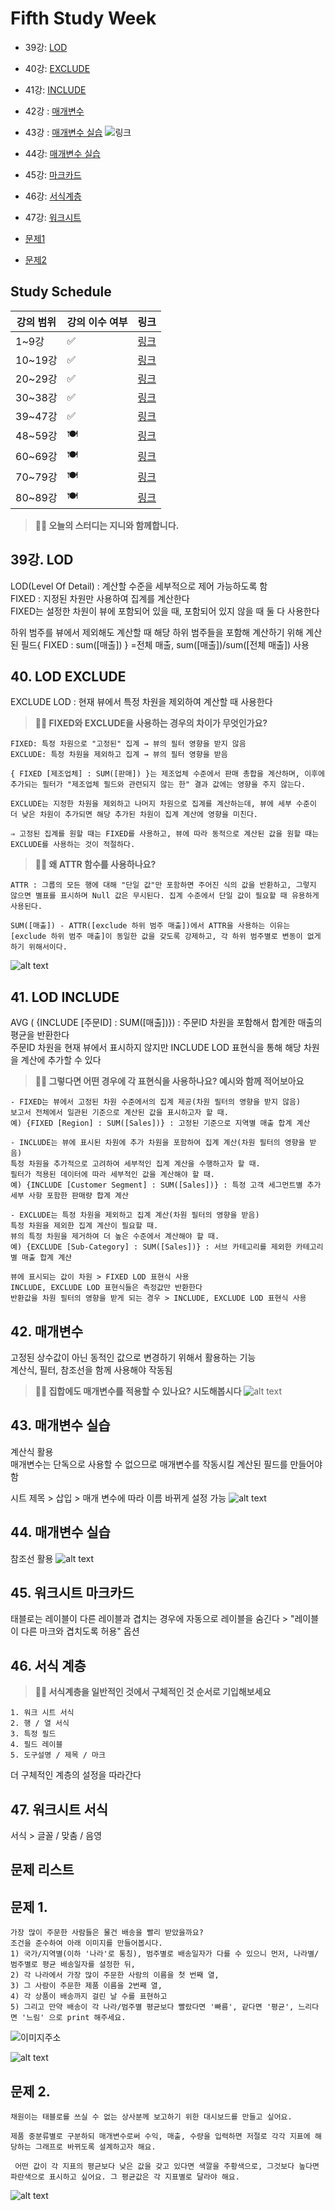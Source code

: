 # Fifth Study Week

- 39강: [LOD](#39강-lod)

- 40강: [EXCLUDE](#40-lod-exclude)

- 41강: [INCLUDE](#41-lod-include)

- 42강 : [매개변수](#42-매개변수)

- 43강 : [매개변수 실습](#43-매개변수-실습) 
![링크](https://youtu.be/GJvB8hBqeE8?si=3jIj1iymZHZ7mBam)

- 44강: [매개변수 실습](#44-매개변수-실습)

- 45강: [마크카드](#45-워크시트-마크카드)

- 46강: [서식계층](#46-서식-계층)

- 47강: [워크시트](#47-워크시트-서식)

- [문제1](#문제-1)

- [문제2](#문제-2)

## Study Schedule

| 강의 범위     | 강의 이수 여부 | 링크                                                                                                        |
|--------------|---------|-----------------------------------------------------------------------------------------------------------|
| 1~9강        |  ✅      | [링크](https://www.youtube.com/watch?v=AXkaUrJs-Ko&list=PL87tgIIryGsa5vdz6MsaOEF8PK-YqK3fz&index=84)       |
| 10~19강      | ✅      | [링크](https://www.youtube.com/watch?v=AXkaUrJs-Ko&list=PL87tgIIryGsa5vdz6MsaOEF8PK-YqK3fz&index=75)       |
| 20~29강      | ✅      | [링크](https://www.youtube.com/watch?v=AXkaUrJs-Ko&list=PL87tgIIryGsa5vdz6MsaOEF8PK-YqK3fz&index=65)       |
| 30~38강      | ✅      | [링크](https://www.youtube.com/watch?v=e6J0Ljd6h44&list=PL87tgIIryGsa5vdz6MsaOEF8PK-YqK3fz&index=55)       |
| 39~47강      | ✅      | [링크](https://www.youtube.com/watch?v=AXkaUrJs-Ko&list=PL87tgIIryGsa5vdz6MsaOEF8PK-YqK3fz&index=45)       |
| 48~59강      | 🍽️      | [링크](https://www.youtube.com/watch?v=AXkaUrJs-Ko&list=PL87tgIIryGsa5vdz6MsaOEF8PK-YqK3fz&index=35)       |
| 60~69강      | 🍽️      | [링크](https://www.youtube.com/watch?v=AXkaUrJs-Ko&list=PL87tgIIryGsa5vdz6MsaOEF8PK-YqK3fz&index=25)       |
| 70~79강      | 🍽️      | [링크](https://www.youtube.com/watch?v=AXkaUrJs-Ko&list=PL87tgIIryGsa5vdz6MsaOEF8PK-YqK3fz&index=15)       |
| 80~89강      | 🍽️      | [링크](https://www.youtube.com/watch?v=AXkaUrJs-Ko&list=PL87tgIIryGsa5vdz6MsaOEF8PK-YqK3fz&index=5)        |


<!-- 여기까진 그대로 둬 주세요-->

> **🧞‍♀️ 오늘의 스터디는 지니와 함께합니다.**


## 39강. LOD

<!-- INCLUDE, EXCLUDE, FIXED 등 본 강의에서 알게 된 LOD 표현식에 대해 알게 된 점을 적어주세요. -->
LOD(Level Of Detail) : 계산할 수준을 세부적으로 제어 가능하도록 함\
FIXED : 지정된 차원만 사용하여 집계를 계산한다\
FIXED는 설정한 차원이 뷰에 포함되어 있을 때, 포함되어 있지 않을 때 둘 다 사용한다

하위 범주를 뷰에서 제외해도 계산할 때 해당 하위 범주들을 포함해 계산하기 위해 계산된 필드{ FIXED : sum([매출]) } =전체 매출, sum([매출])/sum([전체 매출]) 사용


## 40. LOD EXCLUDE

<!-- INCLUDE, EXCLUDE, FIXED 등 본 강의에서 알게 된 LOD 표현식에 대해 알게 된 점을 적고, 아래 두 질문에 답해보세요 :) -->
EXCLUDE LOD : 현재 뷰에서 특정 차원을 제외하여 계산할 때 사용한다

> **🧞‍♀️ FIXED와 EXCLUDE을 사용하는 경우의 차이가 무엇인가요?**

```
FIXED: 특정 차원으로 "고정된" 집계 → 뷰의 필터 영향을 받지 않음
EXCLUDE: 특정 차원을 제외하고 집계 → 뷰의 필터 영향을 받음

{ FIXED [제조업체] : SUM([판매]) }는 제조업체 수준에서 판매 총합을 계산하며, 이후에 추가되는 필터가 "제조업체 필드와 관련되지 않는 한" 결과 값에는 영향을 주지 않는다.

EXCLUDE는 지정한 차원을 제외하고 나머지 차원으로 집계를 계산하는데, 뷰에 세부 수준이 더 낮은 차원이 추가되면 해당 추가된 차원이 집계 계산에 영향을 미친다.

⇒ 고정된 집계를 원할 때는 FIXED를 사용하고, 뷰에 따라 동적으로 계산된 값을 원할 때는 EXCLUDE를 사용하는 것이 적절하다.
```

> **🧞‍♀️ 왜 ATTR 함수를 사용하나요?**

```
ATTR : 그룹의 모든 행에 대해 "단일 값"만 포함하면 주어진 식의 값을 반환하고, 그렇지 않으면 별표를 표시하며 Null 값은 무시된다. 집계 수준에서 단일 값이 필요할 때 유용하게 사용된다.

SUM([매출]) - ATTR([exclude 하위 범주 매출])에서 ATTR을 사용하는 이유는 [exclude 하위 범주 매출]이 동일한 값을 갖도록 강제하고, 각 하위 범주별로 변동이 없게 하기 위해서이다. 
```
![alt text](image-43.png)


## 41. LOD INCLUDE

<!-- INCLUDE, EXCLUDE, FIXED 등 본 강의에서 알게 된 LOD 표현식에 대해 알게 된 점을 적고, 아래 두 질문에 답해보세요 :) -->
AVG ( {INCLUDE [주문ID] : SUM([매출])}) : 주문ID 차원을 포함해서 합계한 매출의 평균을 반환한다\
주문ID 차원을 현재 뷰에서 표시하지 않지만 INCLUDE LOD 표현식을 통해 해당 차원을 계산에 추가할 수 있다

> **🧞‍♀️ 그렇다면 어떤 경우에 각 표현식을 사용하나요? 예시와 함께 적어보아요**


```
- FIXED는 뷰에서 고정된 차원 수준에서의 집계 제공(차원 필터의 영향을 받지 않음)
보고서 전체에서 일관된 기준으로 계산된 값을 표시하고자 할 때.
예) {FIXED [Region] : SUM([Sales])} : 고정된 기준으로 지역별 매출 합계 계산 

- INCLUDE는 뷰에 표시된 차원에 추가 차원을 포함하여 집계 계산(차원 필터의 영향을 받음)
특정 차원을 추가적으로 고려하여 세부적인 집계 계산을 수행하고자 할 때.
필터가 적용된 데이터에 따라 세부적인 값을 계산해야 할 때.
예) {INCLUDE [Customer Segment] : SUM([Sales])} : 특정 고객 세그먼트별 추가 세부 사항 포함한 판매량 합계 계산

- EXCLUDE는 특정 차원을 제외하고 집계 계산(차원 필터의 영향을 받음)
특정 차원을 제외한 집계 계산이 필요할 때.
뷰의 특정 차원을 제거하여 더 높은 수준에서 계산해야 할 때.
예) {EXCLUDE [Sub-Category] : SUM([Sales])} : 서브 카테고리를 제외한 카테고리별 매출 합계 계산

뷰에 표시되는 값이 차원 > FIXED LOD 표현식 사용
INCLUDE, EXCLUDE LOD 표현식들은 측정값만 반환한다
반환값을 차원 필터의 영향을 받게 되는 경우 > INCLUDE, EXCLUDE LOD 표현식 사용
```

## 42. 매개변수

<!-- 매개변수에 대해 알게 된 점을 적어주세요 -->
고정된 상수값이 아닌 동적인 값으로 변경하기 위해서 활용하는 기능\
계산식, 필터, 참조선을 함께 사용해야 작동됨

> **🧞‍♀️ 집합에도 매개변수를 적용할 수 있나요? 시도해봅시다**
![alt text]({5076B1CC-E8B6-459E-8C8F-9CC74057035B}.png)

## 43. 매개변수 실습
<!-- 영상 묶음에 포함되지 않아 찾기 어려우실까 링크를 아래에 첨부하겠습니다. 수강 후 삭제해주세요-->
계산식 활용\
매개변수는 단독으로 사용할 수 없으므로 매개변수를 작동시킬 계산된 필드를 만들어야 함

시트 제목 > 삽입 > 매개 변수에 따라 이름 바뀌게 설정 가능
![alt text]({A1FCFB39-C445-4D45-AA85-BE775A576CF7}.png)


## 44. 매개변수 실습

<!-- 매개변수에 대해 알게 된 점을 적어주세요 -->
참조선 활용
![alt text]({44B8DC9C-C501-47B0-9DAC-FDF9449191CA}.png)

## 45. 워크시트 마크카드

<!-- 마크카드에 대해 알게 된 점을 적어주세요 -->
태블로는 레이블이 다른 레이블과 겹치는 경우에 자동으로 레이블을 숨긴다 > "레이블이 다른 마크와 겹치도록 허용" 옵션


## 46. 서식 계층

<!-- 서식계층에 대해 알게 된 점을 적어주세요 -->

> **🧞‍♀️ 서식계층을 일반적인 것에서 구체적인 것 순서로 기입해보세요**


```
1. 워크 시트 서식
2. 행 / 열 서식
3. 특정 필드
4. 필드 레이블
5. 도구설명 / 제목 / 마크
```
더 구체적인 계층의 설정을 따라간다

## 47. 워크시트 서식

<!-- 워크시트 서식에 대해 알게 된 점을 적어주세요!-->
서식 > 글꼴 / 맞춤 / 음영


## 문제 리스트



## 문제 1.

```
가장 많이 주문한 사람들은 물건 배송을 빨리 받았을까요?
조건을 준수하여 아래 이미지를 만들어봅시다.
1) 국가/지역별(이하 '나라'로 통칭), 범주별로 배송일자가 다를 수 있으니 먼저, 나라별/범주별로 평균 배송일자를 설정한 뒤,
2) 각 나라에서 가장 많이 주문한 사람의 이름을 첫 번째 열,
3) 그 사람이 주문한 제품 이름을 2번째 열,
4) 각 상품이 배송까지 걸린 날 수를 표현하고
5) 그리고 만약 배송이 각 나라/범주별 평균보다 빨랐다면 '빠름', 같다면 '평균', 느리다면 '느림' 으로 print 해주세요. 
```

![이미지주소](https://github.com/yousrchive/BUSINESS-INTELLIGENCE-TABLEAU/blob/main/study/img/2nd%20study/%E1%84%89%E1%85%B3%E1%84%8F%E1%85%B3%E1%84%85%E1%85%B5%E1%86%AB%E1%84%89%E1%85%A3%E1%86%BA%202024-08-13%20%E1%84%8B%E1%85%A9%E1%84%8C%E1%85%A5%E1%86%AB%2010.12.36.png?raw=true)

<!-- 여기까지 오는 과정 중 알게 된 점을 기입하고, 결과는 시트 명을 본인 이름으로 바꾸어 표시해주세요.-->
![alt text]({7EC92102-F421-4E52-9025-E0DDC5F3AF1F}.png)


## 문제 2.

```
채원이는 태블로를 쓰실 수 없는 상사분께 보고하기 위한 대시보드를 만들고 싶어요. 

제품 중분류별로 구분하되 매개변수로써 수익, 매출, 수량을 입력하면 저절로 각각 지표에 해당하는 그래프로 바뀌도록 설계하고자 해요.

 어떤 값이 각 지표의 평균보다 낮은 값을 갖고 있다면 색깔을 주황색으로, 그것보다 높다면 파란색으로 표시하고 싶어요. 그 평균값은 각 지표별로 달라야 해요.
```
![alt text]({4D250A3D-6D7E-47FA-B592-360D17EBACED}.png)
